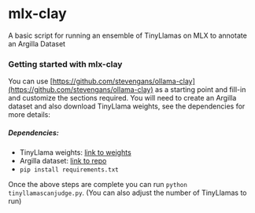 # mlx-clay
A basic script for running an ensemble of TinyLlamas on MLX to annotate an Argilla Dataset

### Getting started with mlx-clay

You can use [https://github.com/stevengans/ollama-clay](https://github.com/stevengans/ollama-clay) as a starting point and fill-in and customize the sections required. You will need to create an Argilla dataset and also download TinyLlama weights, see the dependencies for more details:

##### Dependencies:
- TinyLlama weights: [link to weights](https://huggingface.co/TinyLlama/TinyLlama-1.1B-Chat-v1.0)
- Argilla dataset: [link to repo](https://github.com/argilla-io/argilla)
- `pip install requirements.txt`

Once the above steps are complete you can run ```python tinyllamascanjudge.py```. (You can also adjust the number of TinyLlamas to run)
